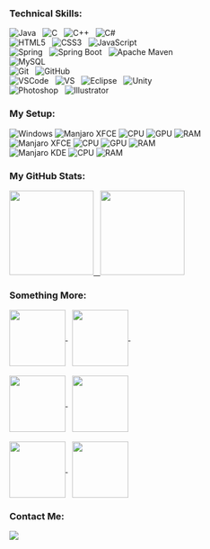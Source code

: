 ### Technical Skills:

![Java](https://img.shields.io/badge/Java-ED8B00?style=for-the-badge&logo=java&logoColor=white) &nbsp; ![C](https://img.shields.io/badge/C-00599C?style=for-the-badge&logo=c&logoColor=white) &nbsp; ![C++](https://img.shields.io/badge/C%2B%2B-00599C?style=for-the-badge&logo=c%2B%2B&logoColor=white) &nbsp; ![C#](https://img.shields.io/badge/C%23-239120?style=for-the-badge&logo=c-sharp&logoColor=white) 
<br/>
![HTML5](https://img.shields.io/badge/HTML5-E34F26?style=for-the-badge&logo=html5&logoColor=white) &nbsp; ![CSS3](https://img.shields.io/badge/CSS3-1572B6?style=for-the-badge&logo=css3&logoColor=white) &nbsp; ![JavaScript](https://img.shields.io/badge/JavaScript-323330?style=for-the-badge&logo=javascript&logoColor=F7DF1E)
<br/>
![Spring](https://img.shields.io/badge/Spring-6DB33F?style=for-the-badge&logo=spring&logoColor=white) &nbsp; ![Spring Boot](https://img.shields.io/badge/Spring_Boot-F2F4F9?style=for-the-badge&logo=spring-boot) &nbsp; ![Apache Maven](https://img.shields.io/badge/apache_maven-C71A36?style=for-the-badge&logo=apachemaven&logoColor=white) &nbsp; 
<br/>
![MySQL](https://img.shields.io/badge/MySQL-00000F?style=for-the-badge&logo=mysql&logoColor=white) 
<br/>
![Git](https://img.shields.io/badge/Git-F05032?style=for-the-badge&logo=git&logoColor=white) &nbsp; ![GitHub](https://img.shields.io/badge/GitHub-100000?style=for-the-badge&logo=github&logoColor=white)
<br/>
![VSCode](https://img.shields.io/badge/Visual_Studio_Code-0078D4?style=for-the-badge&logo=visual%20studio%20code&logoColor=white) &nbsp; ![VS](https://img.shields.io/badge/Visual_Studio-5C2D91?style=for-the-badge&logo=visual%20studio&logoColor=white) &nbsp; ![Eclipse](https://img.shields.io/badge/Eclipse-2C2255?style=for-the-badge&logo=eclipse&logoColor=white) &nbsp; ![Unity](https://img.shields.io/badge/Unity-100000?style=for-the-badge&logo=unity&logoColor=whitee) 
<br/>
![Photoshop](https://img.shields.io/badge/Adobe-Photoshop-31A8FF?style=for-the-badge&logo=Adobe-Photoshop&labelColor=0a446b&logoWidth=15) &nbsp; ![Illustrator](https://img.shields.io/badge/Adobe%20Illustrator-FF9A00?style=for-the-badge&logo=adobe%20illustrator&logoColor=white)

### My Setup:

![Windows](https://img.shields.io/badge/Windows-10%20Pro-0078D6?style=for-the-badge&logo=windows&logoColor=white) ![Manjaro XFCE](https://img.shields.io/badge/Manjaro-KDE-35BF5C?style=for-the-badge&logo=manjaro&logoColor=white) ![CPU](https://img.shields.io/badge/Intel-I5--4440-blue?style=for-the-badge&logo=intel&logoColor=white) ![GPU](https://img.shields.io/badge/AMD-RX%20470%204%20GB-red?style=for-the-badge&logo=amd) ![RAM](https://img.shields.io/badge/RAM-16%20GB-blue?style=for-the-badge&logo=ram) 
<br/>
![Manjaro XFCE](https://img.shields.io/badge/Manjaro-XFCE-35BF5C?style=for-the-badge&logo=manjaro&logoColor=white) ![CPU](https://img.shields.io/badge/Intel-Core%202%20Duo%20E6750-blue?style=for-the-badge&logo=intel&logoColor=white) ![GPU](https://img.shields.io/badge/Nvidia-GT%20610%202%20GB-green?style=for-the-badge&logo=nvidia&logoColor=white) ![RAM](https://img.shields.io/badge/RAM-3%20GB-blue?style=for-the-badge&logo=ram) 
<br/>
![Manjaro KDE](https://img.shields.io/badge/Manjaro-KDE-35BF5C?style=for-the-badge&logo=manjaro&logoColor=white) ![CPU](https://img.shields.io/badge/Intel-I3--4030u-blue?style=for-the-badge&logo=intel&logoColor=white) ![RAM](https://img.shields.io/badge/RAM-8%20GB-blue?style=for-the-badge&logo=ram) 

### My GitHub Stats:

<a href="https://github.com/WilcyWilson?tab=repositories">
  <img height="150em" src="https://github-readme-stats.vercel.app/api?username=wilcywilson&theme=shades-of-purple&show_icons=true&hide=prs,stars,contribs&hide_border=true&border_radius=20" /> &nbsp;
  <img height="150em" src="https://github-readme-stats.vercel.app/api/top-langs/?username=wilcywilson&theme=shades-of-purple&layout=compact&hide=shaderlab,hlsl,swift,kotlin,objective-c&langs_count=8&hide_border=true&border_radius=20" />
</a>

### Something More: 

<a href="https://github.com/WilcyWilson/Digital-Art#readme">
  <img height="100em" align="center" src="https://github-readme-stats.vercel.app/api/pin/?username=wilcywilson&repo=Digital-Art&theme=dark&border_radius=20&hide_border=true" />
</a>
&nbsp;
<a href="https://github.com/WilcyWilson/Git-Github-Workflow#readme">
  <img height="100em" align="center" src="https://github-readme-stats.vercel.app/api/pin/?username=wilcywilson&repo=Git-Github-Workflow&theme=dark&border_radius=20&hide_border=true" />
</a>
&nbsp;
<br/><br/>
<a href="https://github.com/WilcyWilson/Linux-Tips#readme">
  <img height="100em" align="center" src="https://github-readme-stats.vercel.app/api/pin/?username=wilcywilson&repo=Linux-Tips&theme=dark&border_radius=20&hide_border=true" />
</a>
&nbsp;
<a href="https://github.com/WilcyWilson/SOLID-Design-Principles#readme">
  <img height="100em" align="center" src="https://github-readme-stats.vercel.app/api/pin/?username=wilcywilson&repo=SOLID-Design-Principles&theme=dark&border_radius=20&hide_border=true" />
</a>
<br/><br/>
<a href="https://github.com/WilcyWilson/Eclipse-IDE-Tips#readme">
  <img height="100em" align="center" src="https://github-readme-stats.vercel.app/api/pin/?username=wilcywilson&repo=Eclipse-IDE-Tips&theme=dark&border_radius=20&hide_border=true" />
</a>
&nbsp;
<a href="https://github.com/WilcyWilson/CSharp-Basics#readme">
  <img height="100em" align="center" src="https://github-readme-stats.vercel.app/api/pin/?username=wilcywilson&repo=CSharp-Basics&theme=dark&border_radius=20&hide_border=true" />
</a>

### Contact Me:
<a href="https://www.linkedin.com/in/wilson-shrestha-37a4ba200/">
  <img src="https://img.shields.io/badge/LinkedIn-0077B5?style=for-the-badge&logo=linkedin&logoColor=white" />
</a>

